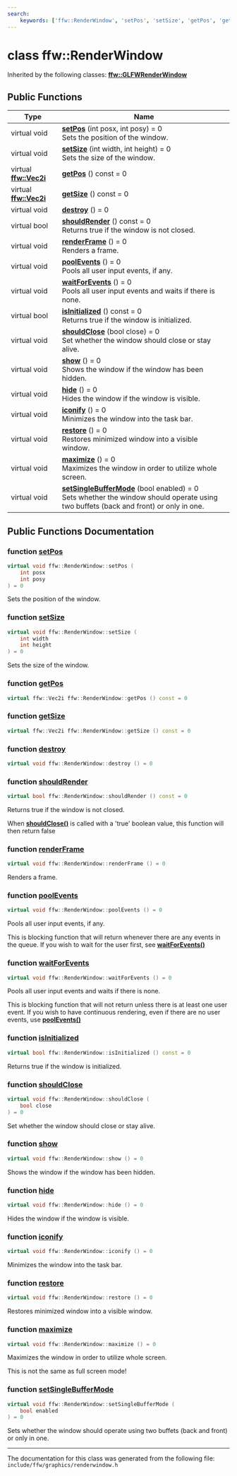 ```yaml
---
search:
    keywords: ['ffw::RenderWindow', 'setPos', 'setSize', 'getPos', 'getSize', 'destroy', 'shouldRender', 'renderFrame', 'poolEvents', 'waitForEvents', 'isInitialized', 'shouldClose', 'show', 'hide', 'iconify', 'restore', 'maximize', 'setSingleBufferMode']
---
```


# class ffw::RenderWindow



Inherited by the following classes: **[ffw::GLFWRenderWindow](classffw_1_1_g_l_f_w_render_window.md)**

## Public Functions

|Type|Name|
|-----|-----|
|virtual void|[**setPos**](classffw_1_1_render_window.md#1a555c078b31cabb0093fe2775949617a1) (int posx, int posy) = 0<br>Sets the position of the window. |
|virtual void|[**setSize**](classffw_1_1_render_window.md#1a5e8e8ff90cc10668fd094f014a1d4443) (int width, int height) = 0<br>Sets the size of the window. |
|virtual **[ffw::Vec2i](group__math_.md#ga8ac6bae8a24d96d0223a29ecfff14570)**|[**getPos**](classffw_1_1_render_window.md#1aa315da9361cd782570780a3cc2c774af) () const = 0|
|virtual **[ffw::Vec2i](group__math_.md#ga8ac6bae8a24d96d0223a29ecfff14570)**|[**getSize**](classffw_1_1_render_window.md#1a595588b6d95c29495cd0928e8af747ca) () const = 0|
|virtual void|[**destroy**](classffw_1_1_render_window.md#1aa2da20ab3804b6087420b48c8eb18736) () = 0|
|virtual bool|[**shouldRender**](classffw_1_1_render_window.md#1a1ebad2106b42ec4f771a69bc3a3fb082) () const = 0<br>Returns true if the window is not closed. |
|virtual void|[**renderFrame**](classffw_1_1_render_window.md#1adca1e202f3dc76ab2423090551676a3c) () = 0<br>Renders a frame. |
|virtual void|[**poolEvents**](classffw_1_1_render_window.md#1ab804b9ad96a1c7c1b21d90860f01e01c) () = 0<br>Pools all user input events, if any. |
|virtual void|[**waitForEvents**](classffw_1_1_render_window.md#1ae421509ca35010cbd7db71f8c11946ca) () = 0<br>Pools all user input events and waits if there is none. |
|virtual bool|[**isInitialized**](classffw_1_1_render_window.md#1a72fc237b45f777dd7f4dbeb014b0b616) () const = 0<br>Returns true if the window is initialized. |
|virtual void|[**shouldClose**](classffw_1_1_render_window.md#1a8aa07a645357b06812e23fa06bee8076) (bool close) = 0<br>Set whether the window should close or stay alive. |
|virtual void|[**show**](classffw_1_1_render_window.md#1ab8eb2be9cfb3aefc8dffdb1228482d6a) () = 0<br>Shows the window if the window has been hidden. |
|virtual void|[**hide**](classffw_1_1_render_window.md#1ae2a8b392e2537be361ee7c1eea547e31) () = 0<br>Hides the window if the window is visible. |
|virtual void|[**iconify**](classffw_1_1_render_window.md#1a7544a3014cddfcce5a51b44a82efaa73) () = 0<br>Minimizes the window into the task bar. |
|virtual void|[**restore**](classffw_1_1_render_window.md#1a5d09d206980971cf8640360ac331730d) () = 0<br>Restores minimized window into a visible window. |
|virtual void|[**maximize**](classffw_1_1_render_window.md#1aed21fdd74781cf3cc44fd11c7da0c17a) () = 0<br>Maximizes the window in order to utilize whole screen. |
|virtual void|[**setSingleBufferMode**](classffw_1_1_render_window.md#1aaf2199e736ae4006c75d1564d8dcb402) (bool enabled) = 0<br>Sets whether the window should operate using two buffets (back and front) or only in one. |


## Public Functions Documentation

### function <a id="1a555c078b31cabb0093fe2775949617a1" href="#1a555c078b31cabb0093fe2775949617a1">setPos</a>

```cpp
virtual void ffw::RenderWindow::setPos (
    int posx
    int posy
) = 0
```

Sets the position of the window. 


### function <a id="1a5e8e8ff90cc10668fd094f014a1d4443" href="#1a5e8e8ff90cc10668fd094f014a1d4443">setSize</a>

```cpp
virtual void ffw::RenderWindow::setSize (
    int width
    int height
) = 0
```

Sets the size of the window. 


### function <a id="1aa315da9361cd782570780a3cc2c774af" href="#1aa315da9361cd782570780a3cc2c774af">getPos</a>

```cpp
virtual ffw::Vec2i ffw::RenderWindow::getPos () const = 0
```



### function <a id="1a595588b6d95c29495cd0928e8af747ca" href="#1a595588b6d95c29495cd0928e8af747ca">getSize</a>

```cpp
virtual ffw::Vec2i ffw::RenderWindow::getSize () const = 0
```



### function <a id="1aa2da20ab3804b6087420b48c8eb18736" href="#1aa2da20ab3804b6087420b48c8eb18736">destroy</a>

```cpp
virtual void ffw::RenderWindow::destroy () = 0
```



### function <a id="1a1ebad2106b42ec4f771a69bc3a3fb082" href="#1a1ebad2106b42ec4f771a69bc3a3fb082">shouldRender</a>

```cpp
virtual bool ffw::RenderWindow::shouldRender () const = 0
```

Returns true if the window is not closed. 

When **[shouldClose()](classffw_1_1_render_window.md#1a8aa07a645357b06812e23fa06bee8076)** is called with a 'true' boolean value, this function will then return false 

### function <a id="1adca1e202f3dc76ab2423090551676a3c" href="#1adca1e202f3dc76ab2423090551676a3c">renderFrame</a>

```cpp
virtual void ffw::RenderWindow::renderFrame () = 0
```

Renders a frame. 


### function <a id="1ab804b9ad96a1c7c1b21d90860f01e01c" href="#1ab804b9ad96a1c7c1b21d90860f01e01c">poolEvents</a>

```cpp
virtual void ffw::RenderWindow::poolEvents () = 0
```

Pools all user input events, if any. 

This is blocking function that will return whenever there are any events in the queue. If you wish to wait for the user first, see **[waitForEvents()](classffw_1_1_render_window.md#1ae421509ca35010cbd7db71f8c11946ca)** 

### function <a id="1ae421509ca35010cbd7db71f8c11946ca" href="#1ae421509ca35010cbd7db71f8c11946ca">waitForEvents</a>

```cpp
virtual void ffw::RenderWindow::waitForEvents () = 0
```

Pools all user input events and waits if there is none. 

This is blocking function that will not return unless there is at least one user event. If you wish to have continuous rendering, even if there are no user events, use **[poolEvents()](classffw_1_1_render_window.md#1ab804b9ad96a1c7c1b21d90860f01e01c)** 

### function <a id="1a72fc237b45f777dd7f4dbeb014b0b616" href="#1a72fc237b45f777dd7f4dbeb014b0b616">isInitialized</a>

```cpp
virtual bool ffw::RenderWindow::isInitialized () const = 0
```

Returns true if the window is initialized. 


### function <a id="1a8aa07a645357b06812e23fa06bee8076" href="#1a8aa07a645357b06812e23fa06bee8076">shouldClose</a>

```cpp
virtual void ffw::RenderWindow::shouldClose (
    bool close
) = 0
```

Set whether the window should close or stay alive. 


### function <a id="1ab8eb2be9cfb3aefc8dffdb1228482d6a" href="#1ab8eb2be9cfb3aefc8dffdb1228482d6a">show</a>

```cpp
virtual void ffw::RenderWindow::show () = 0
```

Shows the window if the window has been hidden. 


### function <a id="1ae2a8b392e2537be361ee7c1eea547e31" href="#1ae2a8b392e2537be361ee7c1eea547e31">hide</a>

```cpp
virtual void ffw::RenderWindow::hide () = 0
```

Hides the window if the window is visible. 


### function <a id="1a7544a3014cddfcce5a51b44a82efaa73" href="#1a7544a3014cddfcce5a51b44a82efaa73">iconify</a>

```cpp
virtual void ffw::RenderWindow::iconify () = 0
```

Minimizes the window into the task bar. 


### function <a id="1a5d09d206980971cf8640360ac331730d" href="#1a5d09d206980971cf8640360ac331730d">restore</a>

```cpp
virtual void ffw::RenderWindow::restore () = 0
```

Restores minimized window into a visible window. 


### function <a id="1aed21fdd74781cf3cc44fd11c7da0c17a" href="#1aed21fdd74781cf3cc44fd11c7da0c17a">maximize</a>

```cpp
virtual void ffw::RenderWindow::maximize () = 0
```

Maximizes the window in order to utilize whole screen. 

This is not the same as full screen mode! 

### function <a id="1aaf2199e736ae4006c75d1564d8dcb402" href="#1aaf2199e736ae4006c75d1564d8dcb402">setSingleBufferMode</a>

```cpp
virtual void ffw::RenderWindow::setSingleBufferMode (
    bool enabled
) = 0
```

Sets whether the window should operate using two buffets (back and front) or only in one. 




----------------------------------------
The documentation for this class was generated from the following file: `include/ffw/graphics/renderwindow.h`
